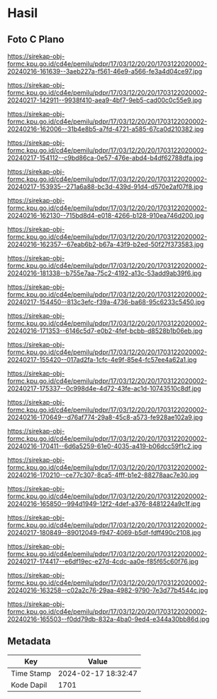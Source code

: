 # Hasil

## Foto C Plano

https://sirekap-obj-formc.kpu.go.id/cd4e/pemilu/pdpr/17/03/12/20/20/1703122020002-20240216-161639--3aeb227a-f561-46e9-a566-fe3a4d04ce97.jpg

https://sirekap-obj-formc.kpu.go.id/cd4e/pemilu/pdpr/17/03/12/20/20/1703122020002-20240217-142911--9938f410-aea9-4bf7-9eb5-cad00c0c55e9.jpg

https://sirekap-obj-formc.kpu.go.id/cd4e/pemilu/pdpr/17/03/12/20/20/1703122020002-20240216-162006--31b4e8b5-a7fd-4721-a585-67ca0d210382.jpg

https://sirekap-obj-formc.kpu.go.id/cd4e/pemilu/pdpr/17/03/12/20/20/1703122020002-20240217-154112--c9bd86ca-0e57-476e-abd4-b4df62788dfa.jpg

https://sirekap-obj-formc.kpu.go.id/cd4e/pemilu/pdpr/17/03/12/20/20/1703122020002-20240217-153935--271a6a88-bc3d-439d-91d4-d570e2af07f8.jpg

https://sirekap-obj-formc.kpu.go.id/cd4e/pemilu/pdpr/17/03/12/20/20/1703122020002-20240216-162130--715bd8d4-e018-4266-b128-910ea746d200.jpg

https://sirekap-obj-formc.kpu.go.id/cd4e/pemilu/pdpr/17/03/12/20/20/1703122020002-20240216-162357--67eab6b2-b67a-43f9-b2ed-50f27f373583.jpg

https://sirekap-obj-formc.kpu.go.id/cd4e/pemilu/pdpr/17/03/12/20/20/1703122020002-20240216-181338--b755e7aa-75c2-4192-a13c-53add9ab39f6.jpg

https://sirekap-obj-formc.kpu.go.id/cd4e/pemilu/pdpr/17/03/12/20/20/1703122020002-20240217-154450--813c3efc-f39a-4736-ba68-95c6233c5450.jpg

https://sirekap-obj-formc.kpu.go.id/cd4e/pemilu/pdpr/17/03/12/20/20/1703122020002-20240216-171353--6146c5d7-e0b2-4fef-bcbb-d8528b1b06eb.jpg

https://sirekap-obj-formc.kpu.go.id/cd4e/pemilu/pdpr/17/03/12/20/20/1703122020002-20240217-155420--017ad2fa-1cfc-4e9f-85e4-fc57ee4a62a1.jpg

https://sirekap-obj-formc.kpu.go.id/cd4e/pemilu/pdpr/17/03/12/20/20/1703122020002-20240217-175337--0c998d4e-4d72-43fe-ac1d-10743510c8df.jpg

https://sirekap-obj-formc.kpu.go.id/cd4e/pemilu/pdpr/17/03/12/20/20/1703122020002-20240216-170649--d76af774-29a8-45c8-a573-fe928ae102a9.jpg

https://sirekap-obj-formc.kpu.go.id/cd4e/pemilu/pdpr/17/03/12/20/20/1703122020002-20240216-170411--6d6a5259-61e0-4035-a419-b06dcc59f1c2.jpg

https://sirekap-obj-formc.kpu.go.id/cd4e/pemilu/pdpr/17/03/12/20/20/1703122020002-20240216-170210--ce77c307-8ca5-4fff-b1e2-88278aac7e30.jpg

https://sirekap-obj-formc.kpu.go.id/cd4e/pemilu/pdpr/17/03/12/20/20/1703122020002-20240216-165850--994d1949-12f2-4def-a376-8481224a9c1f.jpg

https://sirekap-obj-formc.kpu.go.id/cd4e/pemilu/pdpr/17/03/12/20/20/1703122020002-20240217-180849--89012049-f947-4069-b5df-fdff490c2108.jpg

https://sirekap-obj-formc.kpu.go.id/cd4e/pemilu/pdpr/17/03/12/20/20/1703122020002-20240217-174417--e6df19ec-e27d-4cdc-aa0e-f85f65c60f76.jpg

https://sirekap-obj-formc.kpu.go.id/cd4e/pemilu/pdpr/17/03/12/20/20/1703122020002-20240216-163258--c02a2c76-29aa-4982-9790-7e3d77b4544c.jpg

https://sirekap-obj-formc.kpu.go.id/cd4e/pemilu/pdpr/17/03/12/20/20/1703122020002-20240216-165503--f0dd79db-832a-4ba0-9ed4-e344a30bb86d.jpg


## Metadata

| Key        | Value               |
| ---------- | ------------------- |
| Time Stamp | 2024-02-17 18:32:47 |
| Kode Dapil | 1701                |



